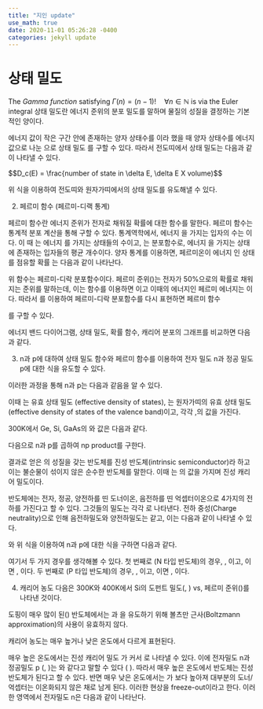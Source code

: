 ```yaml
---
title: "지인 update"
use_math: true
date: 2020-11-01 05:26:28 -0400
categories: jekyll update
---
```


# 상태 밀도

The *Gamma function* satisfying $\Gamma(n) = (n-1)!\quad\forall n\in\mathbb N$ is via the Euler integral
상태 밀도란 에너지 준위의 분포 밀도를 말하며 물질의 성질을 결정하는 기본적인 양이다.

에너지 값이 작은 구간 안에 존재하는 양자 상태수를 이라 했을 때 양자 상태수를 에너지 값으로 나눈 으로 상태 밀도 를 구할 수 있다. 따라서 전도띠에서 상태 밀도는 다음과 같이 나타낼 수 있다.

 $$D_c(E) = \frac{number of state in \delta E, \delta E X volume)$$
            
                  

위 식을 이용하여 전도띠와 원자가띠에서의 상태 밀도를 유도해낼 수 있다.



2. 페르미 함수 (페르미-디랙 통계)

페르미 함수란 에너지 준위가 전자로 채워질 확률에 대한 함수를 말한다. 
페르미 함수는 통계적 분포 계산을 통해 구할 수 있다. 통계역학에서, 에너지 을 가지는 입자의 수는 이다. 이 때 는 에너지 를 가지는 상태들의 수이고, 는 분포함수로, 에너지 을 가지는 상태에 존재하는 입자들의 평균 개수이다. 양자 통계를 이용하면, 페르미온이 에너지 인 상태를 점유할 확률 는 다음과 같이 나타난다.

위 함수는 페르미-디락 분포함수이다. 페르미 준위()는 전자가 50%으로의 확률로 채워지는 준위를 말하는데, 이는 함수를 이용하면 이고 이때의 에너지인 페르미 에너지는 이다. 따라서 를 이용하여 페르미-디락 분포함수를 다시 표현하면 페르미 함수

를 구할 수 있다.

에너지 밴드 다이어그램, 상태 밀도, 확률 함수, 캐리어 분포의 그래프를 비교하면 다음과 같다. 

3. n과 p에 대하여
상태 밀도 함수와 페르미 함수를 이용하여 전자 밀도 n과 정공 밀도 p에 대한 식을 유도할 수 있다.

이러한 과정을 통해 n과 p는 다음과 같음을 알 수 있다. 
                   
이때 는 유효 상태 밀도 (effective density of states), 는 원자가띠의 유효 상태 밀도 (effective density of states of the valence band)이고, 각각 ,의 값을 가진다. 

300K에서 Ge, Si, GaAs의 와  값은 다음과 같다.


다음으로 n과 p를 곱하여 np product를 구한다.  

결과로 얻은 의 성질을 갖는 반도체를 진성 반도체(intrinsic semiconductor)라 하고 이는 불순물이 섞이지 않은 순수한 반도체를 말한다. 이때 는 의 값을 가지며 진성 캐리어 밀도이다. 

 

반도체에는 전자, 정공, 양전하를 띤 도너이온, 음전하를 띤 억셉터이온으로 4가지의 전하를 가진다고 할 수 있다. 그것들의 밀도는 각각 로 나타낸다. 전하 중성(Charge neutrality)으로 인해 음전하밀도와 양전하밀도는 같고, 이는 다음과 같이 나타낼 수 있다.  

 와 위 식을 이용하여 n과 p에 대한 식을 구하면 다음과 같다.
   

여기서 두 가지 경우를 생각해볼 수 있다.
첫 번째로  (N 타입 반도체)의 경우,
,  이고,  이면 , 이다.
두 번째로  (P 타입 반도체)의 경우,
,  이고,  이면 , 이다.






4. 캐리어 농도
다음은 300K와 400K에서 Si의 도펀트 밀도(, ) vs, 페르미 준위()를 나타낸 것이다.

도핑이 매우 많이 된() 반도체에서는 과 을 유도하기 위해 볼츠만 근사(Boltzmann approximation)의 사용이 유효하지 않다. 

캐리어 농도는 매우 높거나 낮은 온도에서 다르게 표현된다.  

매우 높은 온도에서는 진성 캐리어 밀도 가 커서 로 나타낼 수 있다. 이에 전자밀도 n과 정공밀도 p (, )는 와 같다고 말할 수 있다 (  ). 따라서 매우 높은 온도에서 반도체는 진성반도체가 된다고 할 수 있다. 반면 매우 낮은 온도에서는 가 보다 높아져 대부분의 도너/억셉터는 이온화되지 않은 채로 남게 된다. 이러한 현상을 freeze-out이라고 한다. 이러한 영역에서 전자밀도 n은 다음과 같이 나타난다.  
